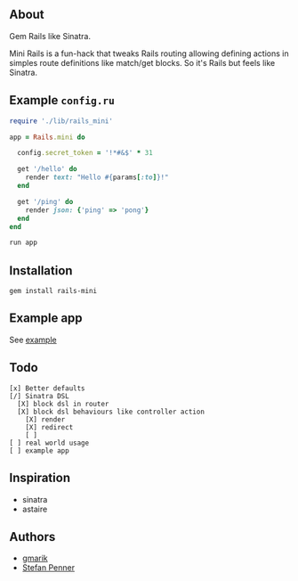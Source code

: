 ## About

Gem Rails like Sinatra.

Mini Rails is a fun-hack that tweaks Rails routing allowing defining actions in simples route definitions like match/get blocks.
So it's Rails but feels like Sinatra.

## Example `config.ru`
```ruby
require './lib/rails_mini'

app = Rails.mini do

  config.secret_token = '!*#&$' * 31

  get '/hello' do
    render text: "Hello #{params[:to]}!"
  end

  get '/ping' do
    render json: {'ping' => 'pong'}
  end
end

run app
```

## Installation

`gem install rails-mini`

## Example app

See [example](https://github.com/gmarik/mini-rails/tree/45dcc6da8eb07fa84d57aceb3d45c1aee01d72a0)

## Todo

    [x] Better defaults
    [/] Sinatra DSL
      [X] block dsl in router
      [X] block dsl behaviours like controller action
        [X] render
        [X] redirect
        [ ]
    [ ] real world usage
    [ ] example app

## Inspiration

- sinatra
- astaire

## Authors

- [gmarik](http://github.com/gmarik)
- [Stefan Penner](https://github.com/stefanpenner)
